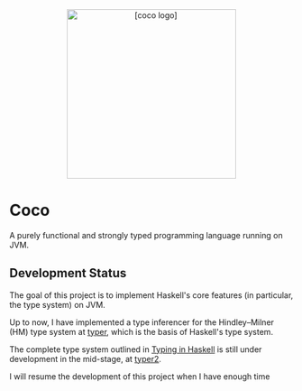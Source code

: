 <div align=center>
<img src="https://raw.githubusercontent.com/pzque/coco/master/doc/coco-logo-v3.png?token=ACTGKUY5Q75KUH2ICECRF5S56TJUM" width="300" alt="[coco logo]"/>
</div>

# Coco
A purely functional and strongly typed programming language running on JVM.

## Development Status

The goal of this project is to implement Haskell's core features (in particular, the type system)  on JVM.

Up to now, I have implemented a type inferencer for the Hindley–Milner (HM) type system at [typer](https://github.com/pzque/carbon/tree/master/src/main/scala/com/pzque/coco/typer), which is the basis of Haskell's type system.

The complete type system outlined in [Typing in Haskell](https://web.cecs.pdx.edu/~mpj/thih/thih.pdf) is still under development in the mid-stage, at [typer2](https://github.com/pzque/carbon/tree/master/src/main/scala/com/pzque/coco/typer2).

I will resume the development of this project when I have enough time
